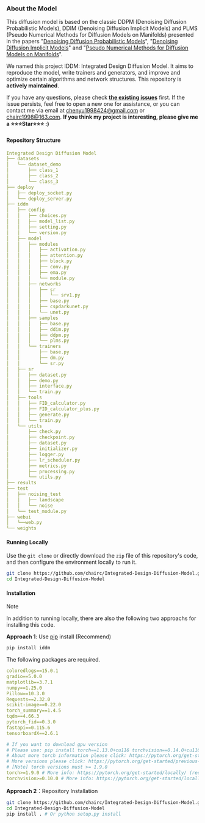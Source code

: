 ### About the Model

This diffusion model is based on the classic DDPM (Denoising Diffusion Probabilistic Models), DDIM (Denoising Diffusion Implicit Models) and PLMS (Pseudo Numerical Methods for Diffusion Models on Manifolds) presented in the papers "[Denoising Diffusion Probabilistic Models](https://arxiv.org/abs/2006.11239)", "[Denoising Diffusion Implicit Models](https://arxiv.org/abs/2010.02502)" and "[Pseudo Numerical Methods for Diffusion Models on Manifolds](https://openreview.net/forum?id=PlKWVd2yBkY)".

We named this project IDDM: Integrated Design Diffusion Model. It aims to reproduce the model, write trainers and generators, and improve and optimize certain algorithms and network structures. This repository is **actively maintained**.

If you have any questions, please check [**the existing issues**](https://github.com/chairc/Integrated-Design-Diffusion-Model/issues/9) first. If the issue persists, feel free to open a new one for assistance, or you can contact me via email at chenyu1998424@gmail.com or chairc1998@163.com. **If you think my project is interesting, please give me a ⭐⭐⭐Star⭐⭐⭐ :)**

#### Repository Structure

```yaml
Integrated Design Diffusion Model
├── datasets
│   └── dataset_demo
│       ├── class_1
│       ├── class_2
│       └── class_3
├── deploy
│   ├── deploy_socket.py
│   └── deploy_server.py
├── iddm
│   ├── config
│   │   ├── choices.py
│   │   ├── model_list.py
│   │   ├── setting.py
│   │   └── version.py
│   ├── model
│   │   ├── modules
│   │   │   ├── activation.py
│   │   │   ├── attention.py
│   │   │   ├── block.py
│   │   │   ├── conv.py
│   │   │   ├── ema.py
│   │   │   └── module.py
│   │   ├── networks
│   │   │   ├── sr
│   │   │   │   └── srv1.py
│   │   │   ├── base.py
│   │   │   ├── cspdarkunet.py
│   │   │   └── unet.py
│   │   ├── samples
│   │   │   ├── base.py
│   │   │   ├── ddim.py
│   │   │   ├── ddpm.py
│   │   │   └── plms.py
│   │   └── trainers
│   │       ├── base.py
│   │       ├── dm.py
│   │       └── sr.py
│   ├── sr
│   │   ├── dataset.py
│   │   ├── demo.py
│   │   ├── interface.py
│   │   └── train.py
│   ├── tools
│   │   ├── FID_calculator.py
│   │   ├── FID_calculator_plus.py
│   │   ├── generate.py
│   │   └── train.py
│   └── utils
│       ├── check.py
│       ├── checkpoint.py
│       ├── dataset.py
│       ├── initializer.py
│       ├── logger.py
│       ├── lr_scheduler.py
│       ├── metrics.py
│       ├── processing.py
│       └── utils.py
├── results
├── test
│   ├── noising_test
│   │   ├── landscape
│   │   └── noise
│   └── test_module.py
├── webui
│   └──web.py
└── weights
```

#### Running  Locally

Use the `git clone` or directly download the `zip` file of this repository's code, and then configure the environment locally to run it.

```bash
git clone https://github.com/chairc/Integrated-Design-Diffusion-Model.git
cd Integrated-Design-Diffusion-Model
```

#### Installation

> [!NOTE]
>
> In addition to running locally, there are also the following two approachs for installing this code.
>

**Approach 1**: Use [pip](https://pypi.org/project/iddm/) install (Recommend)

```bash
pip install iddm
```

The following  packages are required.

```yaml
coloredlogs==15.0.1
gradio==5.0.0
matplotlib==3.7.1
numpy==1.25.0
Pillow==10.3.0
Requests==2.32.0
scikit-image==0.22.0
torch_summary==1.4.5
tqdm==4.66.3
pytorch_fid==0.3.0
fastapi==0.115.6
tensorboardX==2.6.1

# If you want to download gpu version
# Please use: pip install torch==1.13.0+cu116 torchvision==0.14.0+cu116 -f https://download.pytorch.org/whl/torch_stable.html
# About more torch information please click: https://pytorch.org/get-started/previous-versions/#linux-and-windows-25
# More versions please click: https://pytorch.org/get-started/previous-versions
# [Note] torch versions must >= 1.9.0
torch>=1.9.0 # More info: https://pytorch.org/get-started/locally/ (recommended)
torchvision>=0.10.0 # More info: https://pytorch.org/get-started/locally/ (recommended)
```

**Approach 2**：Repository Installation

```bash
git clone https://github.com/chairc/Integrated-Design-Diffusion-Model.git
cd Integrated-Design-Diffusion-Model
pip install . # Or python setup.py install
```

